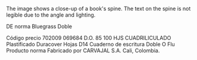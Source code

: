 The image shows a close-up of a book's spine. The text on the spine is not legible due to the angle and lighting.

DE norma
Bluegrass Doble

Código precio
702009 069684
D.O. 85 100 HJS CUADRILICULADO
Plastificado Duracover
Hojas
D14
Cuaderno de escritura
Doble O
Flu Producto norma
Fabricado por
CARVAJAL S.A. Cali, Colombia.